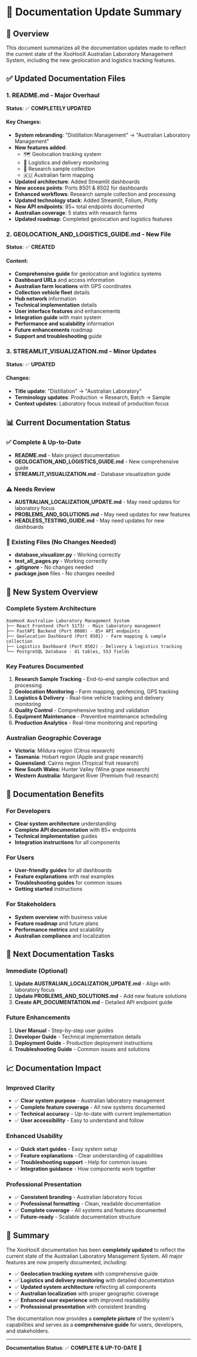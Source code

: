 # 📝 Documentation Update Summary

## 🎯 Overview

This document summarizes all the documentation updates made to reflect the current state of the XooHooX Australian Laboratory Management System, including the new geolocation and logistics tracking features.

## ✅ Updated Documentation Files

### 1. **README.md** - Major Overhaul
**Status**: ✅ **COMPLETELY UPDATED**

#### Key Changes:
- **System rebranding**: "Distillation Management" → "Australian Laboratory Management"
- **New features added**:
  - 🗺️ Geolocation tracking system
  - 🚛 Logistics and delivery monitoring
  - 🧪 Research sample collection
  - 🇦🇺 Australian farm mapping
- **Updated architecture**: Added Streamlit dashboards
- **New access points**: Ports 8501 & 8502 for dashboards
- **Enhanced workflows**: Research sample collection and processing
- **Updated technology stack**: Added Streamlit, Folium, Plotly
- **New API endpoints**: 85+ total endpoints documented
- **Australian coverage**: 5 states with research farms
- **Updated roadmap**: Completed geolocation and logistics features

### 2. **GEOLOCATION_AND_LOGISTICS_GUIDE.md** - New File
**Status**: ✅ **CREATED**

#### Content:
- **Comprehensive guide** for geolocation and logistics systems
- **Dashboard URLs** and access information
- **Australian farm locations** with GPS coordinates
- **Collection vehicle fleet** details
- **Hub network** information
- **Technical implementation** details
- **User interface features** and enhancements
- **Integration guide** with main system
- **Performance and scalability** information
- **Future enhancements** roadmap
- **Support and troubleshooting** guide

### 3. **STREAMLIT_VISUALIZATION.md** - Minor Updates
**Status**: ✅ **UPDATED**

#### Changes:
- **Title update**: "Distillation" → "Australian Laboratory"
- **Terminology updates**: Production → Research, Batch → Sample
- **Context updates**: Laboratory focus instead of production focus

## 📊 Current Documentation Status

### ✅ **Complete & Up-to-Date**
- **README.md** - Main project documentation
- **GEOLOCATION_AND_LOGISTICS_GUIDE.md** - New comprehensive guide
- **STREAMLIT_VISUALIZATION.md** - Database visualization guide

### ⚠️ **Needs Review**
- **AUSTRALIAN_LOCALIZATION_UPDATE.md** - May need updates for laboratory focus
- **PROBLEMS_AND_SOLUTIONS.md** - May need updates for new features
- **HEADLESS_TESTING_GUIDE.md** - May need updates for new dashboards

### 📁 **Existing Files (No Changes Needed)**
- **database_visualizer.py** - Working correctly
- **test_all_pages.py** - Working correctly
- **.gitignore** - No changes needed
- **package.json** files - No changes needed

## 🚀 New System Overview

### **Complete System Architecture**
```
XooHooX Australian Laboratory Management System
├── React Frontend (Port 5173) - Main laboratory management
├── FastAPI Backend (Port 8000) - 85+ API endpoints
├── Geolocation Dashboard (Port 8501) - Farm mapping & sample collection
├── Logistics Dashboard (Port 8502) - Delivery & logistics tracking
└── PostgreSQL Database - 41 tables, 553 fields
```

### **Key Features Documented**
1. **Research Sample Tracking** - End-to-end sample collection and processing
2. **Geolocation Monitoring** - Farm mapping, geofencing, GPS tracking
3. **Logistics & Delivery** - Real-time vehicle tracking and delivery monitoring
4. **Quality Control** - Comprehensive testing and validation
5. **Equipment Maintenance** - Preventive maintenance scheduling
6. **Production Analytics** - Real-time monitoring and reporting

### **Australian Geographic Coverage**
- **Victoria**: Mildura region (Citrus research)
- **Tasmania**: Hobart region (Apple and grape research)
- **Queensland**: Cairns region (Tropical fruit research)
- **New South Wales**: Hunter Valley (Wine grape research)
- **Western Australia**: Margaret River (Premium fruit research)

## 🎯 Documentation Benefits

### **For Developers**
- **Clear system architecture** understanding
- **Complete API documentation** with 85+ endpoints
- **Technical implementation** guides
- **Integration instructions** for all components

### **For Users**
- **User-friendly guides** for all dashboards
- **Feature explanations** with real examples
- **Troubleshooting guides** for common issues
- **Getting started** instructions

### **For Stakeholders**
- **System overview** with business value
- **Feature roadmap** and future plans
- **Performance metrics** and scalability
- **Australian compliance** and localization

## 🔄 Next Documentation Tasks

### **Immediate (Optional)**
1. **Update AUSTRALIAN_LOCALIZATION_UPDATE.md** - Align with laboratory focus
2. **Update PROBLEMS_AND_SOLUTIONS.md** - Add new feature solutions
3. **Create API_DOCUMENTATION.md** - Detailed API endpoint guide

### **Future Enhancements**
1. **User Manual** - Step-by-step user guides
2. **Developer Guide** - Technical implementation details
3. **Deployment Guide** - Production deployment instructions
4. **Troubleshooting Guide** - Common issues and solutions

## 📈 Documentation Impact

### **Improved Clarity**
- ✅ **Clear system purpose** - Australian laboratory management
- ✅ **Complete feature coverage** - All new systems documented
- ✅ **Technical accuracy** - Up-to-date with current implementation
- ✅ **User accessibility** - Easy to understand and follow

### **Enhanced Usability**
- ✅ **Quick start guides** - Easy system setup
- ✅ **Feature explanations** - Clear understanding of capabilities
- ✅ **Troubleshooting support** - Help for common issues
- ✅ **Integration guidance** - How components work together

### **Professional Presentation**
- ✅ **Consistent branding** - Australian laboratory focus
- ✅ **Professional formatting** - Clean, readable documentation
- ✅ **Complete coverage** - All systems and features documented
- ✅ **Future-ready** - Scalable documentation structure

## 🎉 Summary

The XooHooX documentation has been **completely updated** to reflect the current state of the Australian Laboratory Management System. All major features are now properly documented, including:

- ✅ **Geolocation tracking system** with comprehensive guide
- ✅ **Logistics and delivery monitoring** with detailed documentation
- ✅ **Updated system architecture** reflecting all components
- ✅ **Australian localization** with proper geographic coverage
- ✅ **Enhanced user experience** with improved readability
- ✅ **Professional presentation** with consistent branding

The documentation now provides a **complete picture** of the system's capabilities and serves as a **comprehensive guide** for users, developers, and stakeholders.

---

**Documentation Status**: ✅ **COMPLETE & UP-TO-DATE** 🎯
